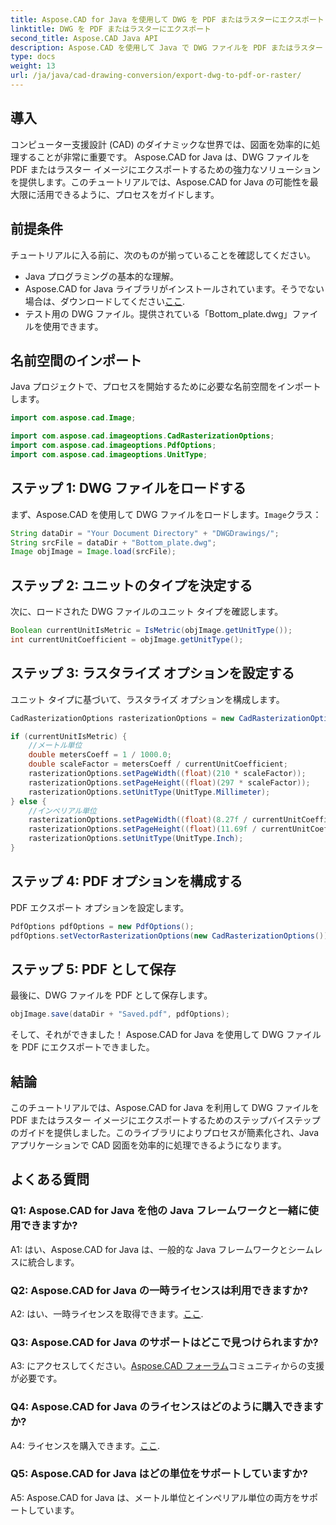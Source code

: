 ```yaml
---
title: Aspose.CAD for Java を使用して DWG を PDF またはラスターにエクスポート
linktitle: DWG を PDF またはラスターにエクスポート
second_title: Aspose.CAD Java API
description: Aspose.CAD を使用して Java で DWG ファイルを PDF またはラスター イメージにエクスポートするシームレスなプロセスを確認してください。このステップバイステップのガイドは、正確さと効率性を保証します。
type: docs
weight: 13
url: /ja/java/cad-drawing-conversion/export-dwg-to-pdf-or-raster/
---
```

## 導入

コンピューター支援設計 (CAD) のダイナミックな世界では、図面を効率的に処理することが非常に重要です。 Aspose.CAD for Java は、DWG ファイルを PDF またはラスター イメージにエクスポートするための強力なソリューションを提供します。このチュートリアルでは、Aspose.CAD for Java の可能性を最大限に活用できるように、プロセスをガイドします。

## 前提条件

チュートリアルに入る前に、次のものが揃っていることを確認してください。

- Java プログラミングの基本的な理解。
-  Aspose.CAD for Java ライブラリがインストールされています。そうでない場合は、ダウンロードしてください[ここ](https://releases.aspose.com/cad/java/).
- テスト用の DWG ファイル。提供されている「Bottom_plate.dwg」ファイルを使用できます。

## 名前空間のインポート

Java プロジェクトで、プロセスを開始するために必要な名前空間をインポートします。

```java
import com.aspose.cad.Image;

import com.aspose.cad.imageoptions.CadRasterizationOptions;
import com.aspose.cad.imageoptions.PdfOptions;
import com.aspose.cad.imageoptions.UnitType;
```

## ステップ 1: DWG ファイルをロードする

まず、Aspose.CAD を使用して DWG ファイルをロードします。`Image`クラス：

```java
String dataDir = "Your Document Directory" + "DWGDrawings/";
String srcFile = dataDir + "Bottom_plate.dwg";
Image objImage = Image.load(srcFile);
```

## ステップ 2: ユニットのタイプを決定する

次に、ロードされた DWG ファイルのユニット タイプを確認します。

```java
Boolean currentUnitIsMetric = IsMetric(objImage.getUnitType());
int currentUnitCoefficient = objImage.getUnitType();
```

## ステップ 3: ラスタライズ オプションを設定する

ユニット タイプに基づいて、ラスタライズ オプションを構成します。

```java
CadRasterizationOptions rasterizationOptions = new CadRasterizationOptions();

if (currentUnitIsMetric) {
    //メートル単位
    double metersCoeff = 1 / 1000.0;
    double scaleFactor = metersCoeff / currentUnitCoefficient;
    rasterizationOptions.setPageWidth((float)(210 * scaleFactor));
    rasterizationOptions.setPageHeight((float)(297 * scaleFactor));
    rasterizationOptions.setUnitType(UnitType.Millimeter);
} else {
    //インペリアル単位
    rasterizationOptions.setPageWidth((float)(8.27f / currentUnitCoefficient));
    rasterizationOptions.setPageHeight((float)(11.69f / currentUnitCoefficient));
    rasterizationOptions.setUnitType(UnitType.Inch);
}
```

## ステップ 4: PDF オプションを構成する

PDF エクスポート オプションを設定します。

```java
PdfOptions pdfOptions = new PdfOptions();
pdfOptions.setVectorRasterizationOptions(new CadRasterizationOptions());
```

## ステップ 5: PDF として保存

最後に、DWG ファイルを PDF として保存します。

```java
objImage.save(dataDir + "Saved.pdf", pdfOptions);
```

そして、それができました！ Aspose.CAD for Java を使用して DWG ファイルを PDF にエクスポートできました。

## 結論

このチュートリアルでは、Aspose.CAD for Java を利用して DWG ファイルを PDF またはラスター イメージにエクスポートするためのステップバイステップのガイドを提供しました。このライブラリによりプロセスが簡素化され、Java アプリケーションで CAD 図面を効率的に処理できるようになります。

## よくある質問

### Q1: Aspose.CAD for Java を他の Java フレームワークと一緒に使用できますか?

A1: はい、Aspose.CAD for Java は、一般的な Java フレームワークとシームレスに統合します。

### Q2: Aspose.CAD for Java の一時ライセンスは利用できますか?

 A2: はい、一時ライセンスを取得できます。[ここ](https://purchase.aspose.com/temporary-license/).

### Q3: Aspose.CAD for Java のサポートはどこで見つけられますか?

 A3: にアクセスしてください。[Aspose.CAD フォーラム](https://forum.aspose.com/c/cad/19)コミュニティからの支援が必要です。

### Q4: Aspose.CAD for Java のライセンスはどのように購入できますか?

 A4: ライセンスを購入できます。[ここ](https://purchase.aspose.com/buy).

### Q5: Aspose.CAD for Java はどの単位をサポートしていますか?

A5: Aspose.CAD for Java は、メートル単位とインペリアル単位の両方をサポートしています。